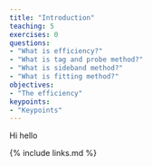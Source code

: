 ```yaml
---
title: "Introduction"
teaching: 5
exercises: 0
questions:
- "What is efficiency?"
- "What is tag and probe method?"
- "What is sideband method?"
- "What is fitting method?"
objectives:
- "The efficiency"
keypoints:
- "Keypoints"
---
```

Hi hello

{% include links.md %}

